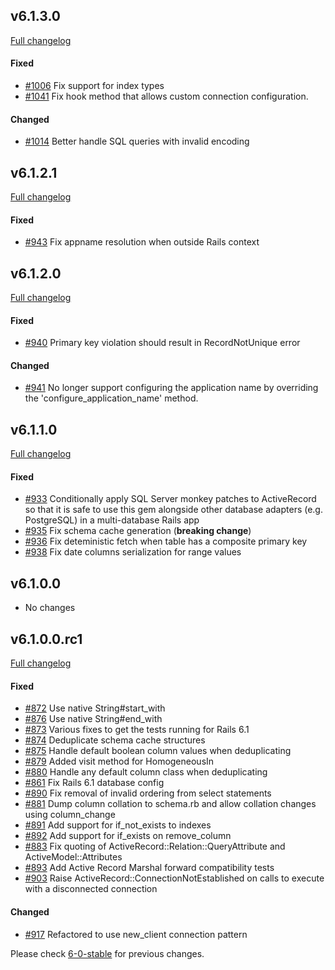 ## v6.1.3.0

[Full changelog](https://github.com/rails-sqlserver/activerecord-sqlserver-adapter/compare/v6.1.2.1...v6.1.3.0)

#### Fixed

- [#1006](https://github.com/rails-sqlserver/activerecord-sqlserver-adapter/pull/1006) Fix support for index types
- [#1041](https://github.com/rails-sqlserver/activerecord-sqlserver-adapter/pull/1041) Fix hook method that allows custom connection configuration.

#### Changed

- [#1014](https://github.com/rails-sqlserver/activerecord-sqlserver-adapter/pull/1014) Better handle SQL queries with invalid encoding

## v6.1.2.1

[Full changelog](https://github.com/rails-sqlserver/activerecord-sqlserver-adapter/compare/v6.1.2.0...v6.1.2.1)

#### Fixed

- [#943](https://github.com/rails-sqlserver/activerecord-sqlserver-adapter/pull/943) Fix appname resolution when outside Rails context

## v6.1.2.0

[Full changelog](https://github.com/rails-sqlserver/activerecord-sqlserver-adapter/compare/v6.1.1.0...v6.1.2.0)

#### Fixed

- [#940](https://github.com/rails-sqlserver/activerecord-sqlserver-adapter/pull/940) Primary key violation should result in RecordNotUnique error

#### Changed

- [#941](https://github.com/rails-sqlserver/activerecord-sqlserver-adapter/pull/941) No longer support configuring the application name by overriding the 'configure_application_name' method.

## v6.1.1.0

[Full changelog](https://github.com/rails-sqlserver/activerecord-sqlserver-adapter/compare/v6.1.0.0...v6.1.1.0)

#### Fixed

- [#933](https://github.com/rails-sqlserver/activerecord-sqlserver-adapter/pull/933) Conditionally apply SQL Server monkey patches to ActiveRecord so that it is safe to use this gem alongside other database adapters (e.g. PostgreSQL) in a multi-database Rails app
- [#935](https://github.com/rails-sqlserver/activerecord-sqlserver-adapter/pull/935) Fix schema cache generation
  (**breaking change**)
- [#936](https://github.com/rails-sqlserver/activerecord-sqlserver-adapter/pull/936) Fix deteministic fetch when table has a composite primary key
- [#938](https://github.com/rails-sqlserver/activerecord-sqlserver-adapter/pull/938) Fix date columns serialization for range values

## v6.1.0.0

- No changes

## v6.1.0.0.rc1

[Full changelog](https://github.com/rails-sqlserver/activerecord-sqlserver-adapter/compare/6-0-stable...v6.1.0.0.rc1)

#### Fixed

- [#872](https://github.com/rails-sqlserver/activerecord-sqlserver-adapter/pull/872) Use native String#start_with
- [#876](https://github.com/rails-sqlserver/activerecord-sqlserver-adapter/pull/876) Use native String#end_with
- [#873](https://github.com/rails-sqlserver/activerecord-sqlserver-adapter/pull/873) Various fixes to get the tests running for Rails 6.1
- [#874](https://github.com/rails-sqlserver/activerecord-sqlserver-adapter/pull/874) Deduplicate schema cache structures
- [#875](https://github.com/rails-sqlserver/activerecord-sqlserver-adapter/pull/875) Handle default boolean column values when deduplicating
- [#879](https://github.com/rails-sqlserver/activerecord-sqlserver-adapter/pull/879) Added visit method for HomogeneousIn
- [#880](https://github.com/rails-sqlserver/activerecord-sqlserver-adapter/pull/880) Handle any default column class when deduplicating
- [#861](https://github.com/rails-sqlserver/activerecord-sqlserver-adapter/pull/861) Fix Rails 6.1 database config
- [#890](https://github.com/rails-sqlserver/activerecord-sqlserver-adapter/pull/890) Fix removal of invalid ordering from select statements
- [#881](https://github.com/rails-sqlserver/activerecord-sqlserver-adapter/pull/881) Dump column collation to schema.rb and allow collation changes using column_change
- [#891](https://github.com/rails-sqlserver/activerecord-sqlserver-adapter/pull/891) Add support for if_not_exists to indexes
- [#892](https://github.com/rails-sqlserver/activerecord-sqlserver-adapter/pull/892) Add support for if_exists on remove_column
- [#883](https://github.com/rails-sqlserver/activerecord-sqlserver-adapter/pull/885) Fix quoting of ActiveRecord::Relation::QueryAttribute and ActiveModel::Attributes
- [#893](https://github.com/rails-sqlserver/activerecord-sqlserver-adapter/pull/893) Add Active Record Marshal forward compatibility tests
- [#903](https://github.com/rails-sqlserver/activerecord-sqlserver-adapter/pull/903) Raise ActiveRecord::ConnectionNotEstablished on calls to execute with a disconnected connection

#### Changed

- [#917](https://github.com/rails-sqlserver/activerecord-sqlserver-adapter/pull/917) Refactored to use new_client connection pattern

Please check [6-0-stable](https://github.com/rails-sqlserver/activerecord-sqlserver-adapter/blob/6-0-stable/CHANGELOG.md) for previous changes.

